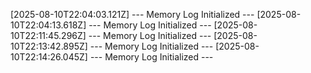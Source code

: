 [2025-08-10T22:04:03.121Z] --- Memory Log Initialized ---
[2025-08-10T22:04:13.618Z] --- Memory Log Initialized ---
[2025-08-10T22:11:45.296Z] --- Memory Log Initialized ---
[2025-08-10T22:13:42.895Z] --- Memory Log Initialized ---
[2025-08-10T22:14:26.045Z] --- Memory Log Initialized ---
